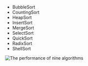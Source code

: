 - BubbleSort
- CountingSort
- HeapSort
- InsertSort
- MergeSort
- SelectSort
- QuickSort
- RadixSort
- ShellSort

![The performance of nine algorithms](https://images.gitee.com/uploads/images/2021/0606/172535_8e73d142_8940119.jpeg "1342700879_2982.jpg")